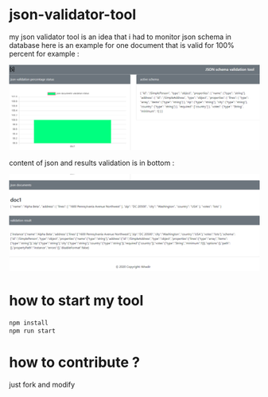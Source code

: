 # json-validator-tool

my json validator tool is an idea that i had to monitor json schema in database here is an example for one document that is valid for 100% percent for example :

![demo-top](demo.png)

content of json and results validation is in bottom :

![demo-bottom](demo1.png)

# how to start my tool

```
npm install
npm run start
```

# how to contribute ?

just fork and modify
